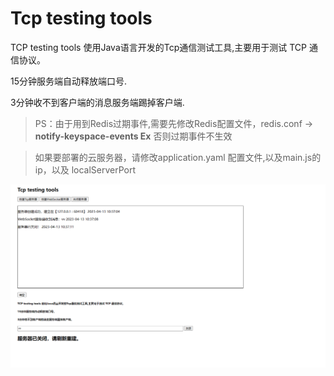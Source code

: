 # Tcp testing tools
 TCP testing tools 使用Java语言开发的Tcp通信测试工具,主要用于测试 TCP 通信协议。

15分钟服务端自动释放端口号.

3分钟收不到客户端的消息服务端踢掉客户端.

>PS：由于用到Redis过期事件,需要先修改Redis配置文件，redis.conf -> **notify-keyspace-events Ex**
否则过期事件不生效

>如果要部署的云服务器，请修改application.yaml 配置文件,以及main.js的 ip，以及 localServerPort

![img.png](img.png)